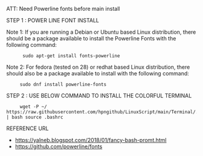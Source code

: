 ATT: Need Powerline fonts before main install


STEP 1 : POWER LINE FONT INSTALL


Note 1: If you are running a Debian or Ubuntu based Linux distribution, there should be a package available to install the Powerline Fonts with the following command:

          
          sudo apt-get install fonts-powerline




Note 2: For fedora (tested on 28) or redhat based Linux distribution, there should also be a package available to install with the following command:

         
         sudo dnf install powerline-fonts




STEP 2 : USE BELOW COMMAND TO INSTALL THE COLORFUL TERMINAL

         
         wget -P ~/ https://raw.githubusercontent.com/hpngithub/LinuxScript/main/Terminal/.bashrc | bash source .bashrc
         
         
         
REFERENCE URL
- https://yalneb.blogspot.com/2018/01/fancy-bash-promt.html
- https://github.com/powerline/fonts
